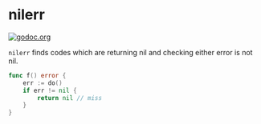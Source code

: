# nilerr

[![godoc.org][godoc-badge]][godoc]

`nilerr` finds codes which are returning nil and checking either error is not nil.

```go
func f() error {
	err := do()
	if err != nil {
		return nil // miss
	}
}
```

<!-- links -->
[godoc]: https://godoc.org/github.com/gostaticanalysis/nilerr
[godoc-badge]: https://img.shields.io/badge/godoc-reference-4F73B3.svg?style=flat-square&label=%20godoc.org


